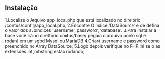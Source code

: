 ## Instalação 

1.Localize  o Arquivo app_local.php que está localizado no diretório /contus/config/app_local.php;
2.Encontre O indice 'DataSource'  e de defina o valor dos subindices 'username','password', 'database'.
3.Para instalar a base você irá no direttório contus/base/ pegara o arquivo ponto sql e rodará em um sgbd Mysql ou MariaDB
4.Criará username e password como preenchido no Array DataSource;
5.Logo depois verifique no PHP.ini se o as extensões intl,mbstring estão rodando;

